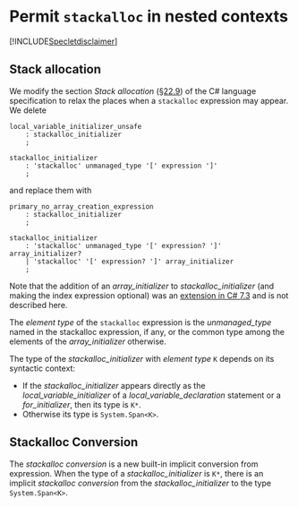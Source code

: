 ﻿# Permit `stackalloc` in nested contexts

[!INCLUDE[Specletdisclaimer](~/docs/csharp/includes/speclet-disclaimer.md.md)]

## Stack allocation

We modify the section *Stack allocation* ([§22.9](https://github.com/dotnet/csharpstandard/blob/draft-v6/standard/unsafe-code.md#229-stack-allocation)) of the C# language specification to relax the places when a `stackalloc` expression may appear. We delete

``` antlr
local_variable_initializer_unsafe
    : stackalloc_initializer
    ;

stackalloc_initializer
    : 'stackalloc' unmanaged_type '[' expression ']'
    ;
```

and replace them with

``` antlr
primary_no_array_creation_expression
    : stackalloc_initializer
    ;

stackalloc_initializer
    : 'stackalloc' unmanaged_type '[' expression? ']' array_initializer?
    | 'stackalloc' '[' expression? ']' array_initializer
    ;
```

Note that the addition of an *array_initializer* to *stackalloc_initializer* (and making the index expression optional) was an [extension in C# 7.3](https://github.com/dotnet/csharplang/blob/master/proposals/csharp-7.3/stackalloc-array-initializers.md) and is not described here.

The *element type* of the `stackalloc` expression is the *unmanaged_type* named in the stackalloc expression, if any, or the common type among the elements of the *array_initializer* otherwise.

The type of the *stackalloc_initializer* with *element type* `K` depends on its syntactic context:
- If the *stackalloc_initializer* appears directly as the *local_variable_initializer* of a *local_variable_declaration* statement or a *for_initializer*, then its type is `K*`.
- Otherwise its type is `System.Span<K>`.

## Stackalloc Conversion

The *stackalloc conversion* is a new built-in implicit conversion from expression. When the type of a *stackalloc_initializer* is `K*`, there is an implicit *stackalloc conversion* from the *stackalloc_initializer* to the type `System.Span<K>`.
